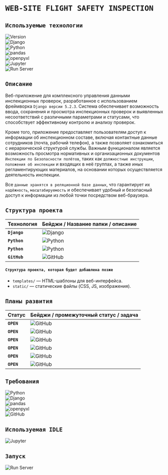 # **`WEB-SITE FLIGHT SAFETY INSPECTION`**

## `Используемые технологии`

![Version](https://img.shields.io/badge/project%20ver-0.1-brightgreen)  
![Django](https://img.shields.io/badge/django-5.2.3-green?logo=django&logoColor=white)  
![Python](https://img.shields.io/badge/python-3.12%2B-blue?logo=python&logoColor=white)  
![pandas](https://img.shields.io/badge/pandas-data%20analysis-blue?logo=pandas&logoColor=white)  
![openpyxl](https://img.shields.io/badge/openpyxl-Excel%20import%2Fexport-007ACC?logo=python&logoColor=white)  
![Jupyter](https://img.shields.io/badge/Jupyter%20Lab-IDE%20&%20Data%20Analysis-orange?logo=jupyter&logoColor=white)  
![Run Server](https://img.shields.io/badge/runserver-manage.py%20runserver-brightgreen)

## `Описание`
Веб-приложение для комплексного управления данными инспекционных проверок, разработанное с использованием фреймворка `Django версии 5.2.3`. Система обеспечивает возможность ввода, сохранения и просмотра инспекционных проверок и выявленных несоответствий с различными параметрами и статусами, что способствует эффективному контролю и анализу проверок.

Кроме того, приложение предоставляет пользователям доступ к информации об инспекционном составе, включая контактные данные сотрудников (почта, рабочий телефон), а также позволяет ознакомиться с иерархической структурой службы. Важным функционалом является возможность просмотра нормативных и организационных документов `Инспекции по Безопасности полётов`, таких как `должностные инструкции`, `положения об инспекции` и входящих в неё группах, а также иных регламентирующих материалов, на основании которых осуществляется деятельность инспекции.

Все `данные хранятся в реляционной базе данных`, что гарантирует их `надёжность`, `масштабируемость` и обеспечивает удобный и безопасный доступ к информации из любой точки посредством веб-браузера.

## `Структура проекта`
| Технология                | Бейджи / Название папки / описание |
|--------------------------|---------------------------------------------------------------------------------------------------------------------------------------------|
| **`Django`** | ![Django](https://img.shields.io/badge/flightsafetyinspection-основной%20модуль%20Django--проекта-brightgreen?logo=django&logoColor=white) |
| **`Python`** | ![Python](https://img.shields.io/badge/.djvenv-виртуальное%20окружение-orange?logo=python&logoColor=white) |  
| **`Python`** | ![Python](https://img.shields.io/badge/requirements.txt-список%20зависимостей%20проекта-blue?logo=python&logoColor=white) |
| **`GitHub`** | ![GitHub](https://img.shields.io/badge/README.md-описание%20проекта-blue?logo=github&logoColor=white) |

#### `Структура проекта, которая будет добавлена позже`
- `templates/` — HTML-шаблоны для веб-интерфейса.
- `static/` — статические файлы (CSS, JS, изображения).

## `Планы развития`
| Статус                | Бейджи / промежуточный статус / задача |
|--------------------------|---------------------------------------------------------------------------------------------------------------------------------------------|
| **`OPEN`** | ![GitHub](https://img.shields.io/badge/open-написание%20шаблонов%20HTML%20&%20CSS%20файлов-yellow?logo=github&logoColor=white) |
| **`OPEN`** | ![GitHub](https://img.shields.io/badge/open-наполнение%20БД%20информацией%20по%20сотрудникам%20инспекции-yellow?logo=github&logoColor=white) |
| **`OPEN`** | ![GitHub](https://img.shields.io/badge/open-Расширение%20функциональности%20аудита,%20добавление%20фильтрации%20и%20поиска%20записей-yellow?logo=github&logoColor=white) |
| **`OPEN`** | ![GitHub](https://img.shields.io/badge/open-Реализация%20системы%20ролей%20и%20прав%20доступа-yellow?logo=github&logoColor=white) |
| **`OPEN`** | ![GitHub](https://img.shields.io/badge/open-Интеграция%20с%20внешними%20сервисами%20и%20экспорт%20данных-yellow?logo=github&logoColor=white) |
| **`OPEN`** | ![GitHub](https://img.shields.io/badge/open-Поддержка%20работы%20с%20мобильных%20устройств-yellow?logo=github&logoColor=white) |

## `Требования`
![Python](https://img.shields.io/badge/python-3.12%2B-blue?logo=python&logoColor=white)  
![Django](https://img.shields.io/badge/django-5.2.3-green?logo=django&logoColor=white)  
![pandas](https://img.shields.io/badge/pandas-для%20импорта/экспорта%20данных%20в%20Excel-blue?logo=pandas&logoColor=white)  
![openpyxl](https://img.shields.io/badge/openpyxl-для%20импорта/экспорта%20данных%20в%20Excel-007ACC?logo=python&logoColor=white)  
![GitHub](https://img.shields.io/badge/дополнительно%20смотри-requirements.txt-orange?logo=github&logoColor=white)

## `Используемая IDLE`
![Jupyter](https://img.shields.io/badge/Jupyter%20Lab-IDE%20&%20для%20анализа%20и%20обработки%20данных-orange?logo=jupyter&logoColor=white) 

## `Запуск`
![Run Server](https://img.shields.io/badge/запуск%20сайта-python%20manage.py%20runserver-brightgreen)